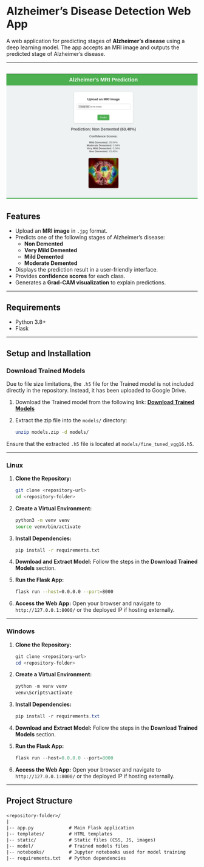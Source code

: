 # Alzheimer’s Disease Detection Web App

A web application for predicting stages of **Alzheimer’s disease** using a deep learning model. The app accepts an MRI image and outputs the predicted stage of Alzheimer’s disease.

---
![Web App Demo](/demo.png)
---

## Features

- Upload an **MRI image** in `.jpg` format.
- Predicts one of the following stages of Alzheimer’s disease:
   - **Non Demented**
   - **Very Mild Demented**
   - **Mild Demented**
   - **Moderate Demented**
- Displays the prediction result in a user-friendly interface.
- Provides **confidence scores** for each class.
- Generates a **Grad-CAM visualization** to explain predictions.

<!-- ---

## Deployed Application

The web application is deployed and accessible at:

**[http://<your-deployed-ip>:8000](http://<your-deployed-ip>:8000)**

Replace `<your-deployed-ip>` with the actual IP address or domain where the application is hosted. -->

---

## Requirements

- Python 3.8+
- Flask

---

## Setup and Installation

### Download Trained Models

Due to file size limitations, the `.h5` file for the Trained model is not included directly in the repository. Instead, it has been uploaded to Google Drive.

1. Download the Trained model from the following link:
   **[Download Trained Models](https://drive.google.com/file/d/1RbERyAQFur8sEjeuVhg4BZLumPCgvaZ2/view?usp=drive_link)**

2. Extract the zip file into the `models/` directory:
   ```bash
   unzip models.zip -d models/
   ```

Ensure that the extracted `.h5` file is located at `models/fine_tuned_vgg16.h5`.

---

### Linux

1. **Clone the Repository:**
   ```bash
   git clone <repository-url>
   cd <repository-folder>
   ```

2. **Create a Virtual Environment:**
   ```bash
   python3 -m venv venv
   source venv/bin/activate
   ```

3. **Install Dependencies:**
   ```bash
   pip install -r requirements.txt
   ```

4. **Download and Extract Model:**
   Follow the steps in the **Download Trained Models** section.

5. **Run the Flask App:**
   ```bash
   flask run --host=0.0.0.0 --port=8000
   ```

6. **Access the Web App:**
   Open your browser and navigate to `http://127.0.0.1:8000/` or the deployed IP if hosting externally.

---

### Windows

1. **Clone the Repository:**
   ```powershell
   git clone <repository-url>
   cd <repository-folder>
   ```

2. **Create a Virtual Environment:**
   ```powershell
   python -m venv venv
   venv\Scripts\activate
   ```

3. **Install Dependencies:**
   ```powershell
   pip install -r requirements.txt
   ```

4. **Download and Extract Model:**
   Follow the steps in the **Download Trained Models** section.

5. **Run the Flask App:**
   ```powershell
   flask run --host=0.0.0.0 --port=8000
   ```

6. **Access the Web App:**
   Open your browser and navigate to `http://127.0.0.1:8000/` or the deployed IP if hosting externally.

---

## Project Structure

```plaintext
<repository-folder>/
|
|-- app.py             # Main Flask application
|-- templates/         # HTML templates
|-- static/            # Static files (CSS, JS, images)
|-- model/             # Trained models files
|-- notebooks/         # Jupyter notebooks used for model training
|-- requirements.txt   # Python dependencies
```
